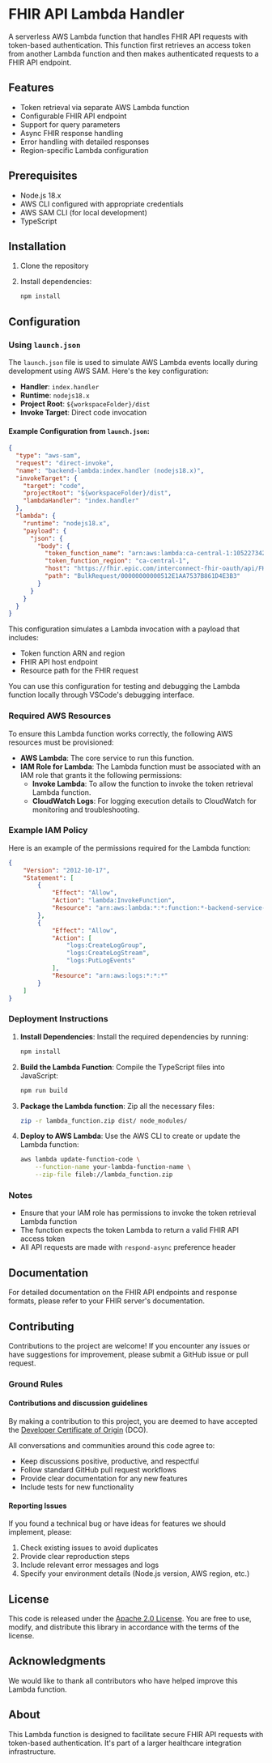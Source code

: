 # FHIR API Lambda Handler

A serverless AWS Lambda function that handles FHIR API requests with token-based authentication. This function first retrieves an access token from another Lambda function and then makes authenticated requests to a FHIR API endpoint.

## Features

- Token retrieval via separate AWS Lambda function
- Configurable FHIR API endpoint
- Support for query parameters
- Async FHIR response handling
- Error handling with detailed responses
- Region-specific Lambda configuration

## Prerequisites

- Node.js 18.x
- AWS CLI configured with appropriate credentials
- AWS SAM CLI (for local development)
- TypeScript

## Installation

1. Clone the repository
2. Install dependencies:

   ```bash
   npm install
   ```

## Configuration

### Using `launch.json`

The `launch.json` file is used to simulate AWS Lambda events locally during development using AWS SAM. Here's the key configuration:

- **Handler**: `index.handler`
- **Runtime**: `nodejs18.x`
- **Project Root**: `${workspaceFolder}/dist`
- **Invoke Target**: Direct code invocation

#### Example Configuration from `launch.json`:

```json
{
  "type": "aws-sam",
  "request": "direct-invoke",
  "name": "backend-lambda:index.handler (nodejs18.x)",
  "invokeTarget": {
    "target": "code",
    "projectRoot": "${workspaceFolder}/dist",
    "lambdaHandler": "index.handler"
  },
  "lambda": {
    "runtime": "nodejs18.x",
    "payload": {
      "json": {
        "body": {
          "token_function_name": "arn:aws:lambda:ca-central-1:105227342372:function:backend-service-dev",
          "token_function_region": "ca-central-1",
          "host": "https://fhir.epic.com/interconnect-fhir-oauth/api/FHIR",
          "path": "BulkRequest/00000000000512E1AA7537B861D4E3B3"
        }
      }
    }
  }
}
```

This configuration simulates a Lambda invocation with a payload that includes:
- Token function ARN and region
- FHIR API host endpoint
- Resource path for the FHIR request

You can use this configuration for testing and debugging the Lambda function locally through VSCode's debugging interface.

### Required AWS Resources

To ensure this Lambda function works correctly, the following AWS resources must be provisioned:

- **AWS Lambda**: The core service to run this function.
- **IAM Role for Lambda**: The Lambda function must be associated with an IAM role that grants it the following permissions:
  - **Invoke Lambda**: To allow the function to invoke the token retrieval Lambda function.
  - **CloudWatch Logs**: For logging execution details to CloudWatch for monitoring and troubleshooting.

### Example IAM Policy

Here is an example of the permissions required for the Lambda function:

```json
{
    "Version": "2012-10-17",
    "Statement": [
        {
            "Effect": "Allow",
            "Action": "lambda:InvokeFunction",
            "Resource": "arn:aws:lambda:*:*:function:*-backend-service-*"
        },
        {
            "Effect": "Allow",
            "Action": [
                "logs:CreateLogGroup",
                "logs:CreateLogStream",
                "logs:PutLogEvents"
            ],
            "Resource": "arn:aws:logs:*:*:*"
        }
    ]
}
```

### Deployment Instructions

1. **Install Dependencies**: Install the required dependencies by running:
    ```bash
    npm install
    ```

2. **Build the Lambda Function**: Compile the TypeScript files into JavaScript:
    ```bash
    npm run build
    ```

3. **Package the Lambda function**: Zip all the necessary files:
    ```bash
    zip -r lambda_function.zip dist/ node_modules/
    ```

4. **Deploy to AWS Lambda**: Use the AWS CLI to create or update the Lambda function:
    ```bash
    aws lambda update-function-code \
        --function-name your-lambda-function-name \
        --zip-file fileb://lambda_function.zip
    ```

### Notes

- Ensure that your IAM role has permissions to invoke the token retrieval Lambda function
- The function expects the token Lambda to return a valid FHIR API access token
- All API requests are made with `respond-async` preference header

## Documentation

For detailed documentation on the FHIR API endpoints and response formats, please refer to your FHIR server's documentation.

## Contributing

Contributions to the project are welcome! If you encounter any issues or have suggestions for improvement, please submit a GitHub issue or pull request.

### Ground Rules

#### Contributions and discussion guidelines

By making a contribution to this project, you are deemed to have accepted the [Developer Certificate of Origin](https://developercertificate.org/) (DCO).

All conversations and communities around this code agree to:
- Keep discussions positive, productive, and respectful
- Follow standard GitHub pull request workflows
- Provide clear documentation for any new features
- Include tests for new functionality

#### Reporting Issues

If you found a technical bug or have ideas for features we should implement, please:
1. Check existing issues to avoid duplicates
2. Provide clear reproduction steps
3. Include relevant error messages and logs
4. Specify your environment details (Node.js version, AWS region, etc.)

## License

This code is released under the [Apache 2.0 License](https://opensource.org/license/apache-2-0/). You are free to use, modify, and distribute this library in accordance with the terms of the license.

## Acknowledgments

We would like to thank all contributors who have helped improve this Lambda function.

## About

This Lambda function is designed to facilitate secure FHIR API requests with token-based authentication. It's part of a larger healthcare integration infrastructure.

